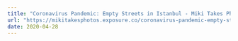 ```yaml
---
title: "Coronavirus Pandemic: Empty Streets in Istanbul - Miki Takes Photos"
url: "https://mikitakesphotos.exposure.co/coronavirus-pandemic-empty-streets-in-istanbul"
date: 2020-04-28
---
```

